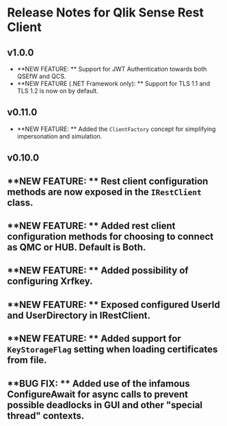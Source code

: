 # Release Notes for Qlik Sense Rest Client

## v1.0.0

* **NEW FEATURE: ** Support for JWT Authentication towards both QSEfW and QCS.
* **NEW FEATURE (.NET Framework only): ** Support for TLS 1.1 and TLS 1.2 is now on by default.

## v0.11.0

* **NEW FEATURE: ** Added the `ClientFactory` concept for simplifying impersonation and simulation.

## v0.10.0

## **NEW FEATURE: ** Rest client configuration methods are now exposed in the `IRestClient` class.
## **NEW FEATURE: ** Added rest client configuration methods for choosing to connect as QMC or HUB. Default is Both.
## **NEW FEATURE: ** Added possibility of configuring Xrfkey.
## **NEW FEATURE: ** Exposed configured UserId and UserDirectory in IRestClient.
## **NEW FEATURE: ** Added support for `KeyStorageFlag` setting when loading certificates from file.
## **BUG FIX: ** Added use of the infamous ConfigureAwait for async calls to prevent possible deadlocks in GUI and other "special thread" contexts.
